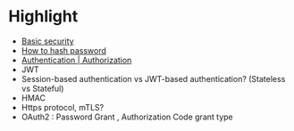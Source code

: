 # Highlight
+ [Basic security](https://toidicodedao.com/2016/09/13/bao-mat-co-ban-phan-1/)
+ [How to hash password](https://taoquangne.com/post/how-to-hash-store-password/)
+ [Authentication | Authorization](https://viblo.asia/p/phan-biet-su-khac-nhau-giua-authentication-va-authorization-Eb85oad4Z2G)
+ JWT
+ Session-based authentication vs JWT-based authentication? (Stateless vs Stateful)
+ HMAC
+ Https protocol, mTLS?
+ OAuth2 : Password Grant , Authorization Code grant type


